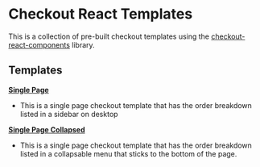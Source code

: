 # Checkout React Templates
This is a collection of pre-built checkout templates using the [checkout-react-components](https://www.npmjs.com/package/@boldcommerce/checkout-react-components) library.

## Templates
**[Single Page](single_page)**
* This is a single page checkout template that has the order breakdown listed in a sidebar on desktop
  
**[Single Page Collapsed](single_page_collapsed)**
* This is a single page checkout template that has the order breakdown listed in a collapsable menu that sticks to the bottom of the page.
